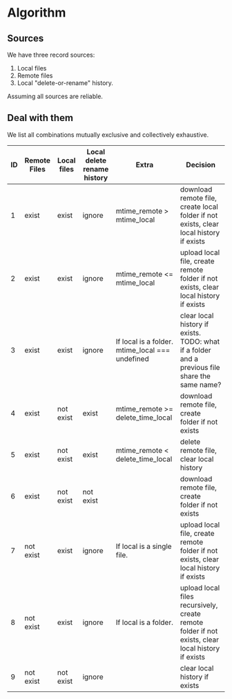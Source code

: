 # Algorithm

## Sources

We have three record sources:

1. Local files
2. Remote files
3. Local "delete-or-rename" history.

Assuming all sources are reliable.

## Deal with them

We list all combinations mutually exclusive and collectively exhaustive.

| ID   | Remote Files | Local files | Local delete rename history | Extra                                           | Decision                                                     |
| ---- | ------------ | ----------- | --------------------------- | ----------------------------------------------- | ------------------------------------------------------------ |
| 1    | exist        | exist       | ignore                      | mtime_remote > mtime_local                      | download remote file, create local folder if not exists, clear local history if exists |
| 2    | exist        | exist       | ignore                      | mtime_remote <= mtime_local                     | upload local file, create remote folder if not exists, clear local history if exists |
| 3    | exist        | exist       | ignore                      | If local is a folder. mtime_local === undefined | clear local history if exists. TODO: what if a folder and a previous file share the same name? |
| 4    | exist        | not exist   | exist                       | mtime_remote >= delete_time_local               | download remote file, create folder if not exists            |
| 5    | exist        | not exist   | exist                       | mtime_remote < delete_time_local                | delete remote file, clear local history                      |
| 6    | exist        | not exist   | not exist                   |                                                 | download remote file, create folder if not exists            |
| 7    | not exist    | exist       | ignore                      | If local is a single file.                      | upload local file, create remote folder if not exists, clear local history if exists |
| 8    | not exist    | exist       | ignore                      | If local is a folder.                           | upload local files recursively, create remote folder if not exists, clear local history if exists |
| 9    | not exist    | not exist   | ignore                      |                                                 | clear local history if exists                                |

